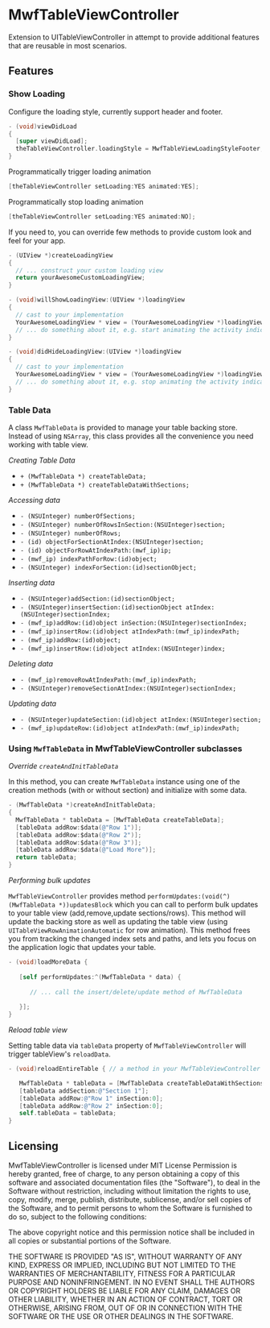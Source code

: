 # MwfTableViewController

Extension to UITableViewController in attempt to provide additional features that are reusable in most scenarios.

## Features

### Show Loading

Configure the loading style, currently support header and footer.

  ```objective-c
  - (void)viewDidLoad
  {
    [super viewDidLoad];
    theTableViewController.loadingStyle = MwfTableViewLoadingStyleFooter; // default is MwfTableViewLoadingStyleHeader
  }
  ```

Programmatically trigger loading animation

  ```objective-c
  [theTableViewController setLoading:YES animated:YES];
  ```
  
Programmatically stop loading animation  
    
  ```objective-c
  [theTableViewController setLoading:YES animated:NO];
  ```
  
If you need to, you can override few methods to provide custom look and feel for your app.

  ```objective-c
  - (UIView *)createLoadingView
  {
    // ... construct your custom loading view
    return yourAwesomeCustomLoadingView;
  }
  
  - (void)willShowLoadingView:(UIView *)loadingView
  {
    // cast to your implementation
    YourAwesomeLoadingView * view = (YourAwesomeLoadingView *)loadingView;
    // ... do something about it, e.g. start animating the activity indicator view
  }
  
  - (void)didHideLoadingView:(UIView *)loadingView
  {
    // cast to your implementation
    YourAwesomeLoadingView * view = (YourAwesomeLoadingView *)loadingView;
    // ... do something about it, e.g. stop animating the activity indicator view
  }
  ```  

### Table Data

A class `MwfTableData` is provided to manage your table backing store.
Instead of using `NSArray`, this class provides all the convenience you need working with table view.

_Creating Table Data_

* `+ (MwfTableData *) createTableData;`
* `+ (MwfTableData *) createTableDataWithSections;`

_Accessing data_

* `- (NSUInteger) numberOfSections;`
* `- (NSUInteger) numberOfRowsInSection:(NSUInteger)section;`
* `- (NSUInteger) numberOfRows;`
* `- (id) objectForSectionAtIndex:(NSUInteger)section;`
* `- (id) objectForRowAtIndexPath:(mwf_ip)ip;`
* `- (mwf_ip) indexPathForRow:(id)object;`
* `- (NSUInteger) indexForSection:(id)sectionObject;`

_Inserting data_

* `- (NSUInteger)addSection:(id)sectionObject;`
* `- (NSUInteger)insertSection:(id)sectionObject atIndex:(NSUInteger)sectionIndex;`
* `- (mwf_ip)addRow:(id)object inSection:(NSUInteger)sectionIndex;`
* `- (mwf_ip)insertRow:(id)object atIndexPath:(mwf_ip)indexPath;`
* `- (mwf_ip)addRow:(id)object;`
* `- (mwf_ip)insertRow:(id)object atIndex:(NSUInteger)index;`

_Deleting data_

* `- (mwf_ip)removeRowAtIndexPath:(mwf_ip)indexPath;`
* `- (NSUInteger)removeSectionAtIndex:(NSUInteger)sectionIndex;`

_Updating data_

* `- (NSUInteger)updateSection:(id)object atIndex:(NSUInteger)section;`
* `- (mwf_ip)updateRow:(id)object atIndexPath:(mwf_ip)indexPath;`

### Using `MwfTableData` in MwfTableViewController subclasses

_Override `createAndInitTableData`_

In this method, you can create `MwfTableData` instance using one of the creation methods (with or without section) and initialize with some data.

   ```objective-c
   - (MwfTableData *)createAndInitTableData;
   {
     MwfTableData * tableData = [MwfTableData createTableData];
     [tableData addRow:$data(@"Row 1")];
     [tableData addRow:$data(@"Row 2")];
     [tableData addRow:$data(@"Row 3")];
     [tableData addRow:$data(@"Load More")];
     return tableData;
   }
   ```

_Performing bulk updates_

`MwfTableViewController` provides method `performUpdates:(void(^)(MwfTableData *))updatesBlock` which you can call to perform bulk updates to your table view (add,remove,update sections/rows). This method will update the backing store as well as updating the table view (using `UITableViewRowAnimationAutomatic` for row animation). This method frees you from tracking the changed index sets and paths, and lets you focus on the application logic that updates your table.

  ```objective-c
  - (void)loadMoreData {
     
     [self performUpdates:^(MwfTableData * data) {
     
        // ... call the insert/delete/update method of MwfTableData
        
     }];
  }
  ```
  
_Reload table view_

Setting table data via `tableData` property of `MwfTableViewController` will trigger tableView's `reloadData`.

   ```objective-c
   - (void)reloadEntireTable { // a method in your MwfTableViewController subclass
   
      MwfTableData * tableData = [MwfTableData createTableDataWithSections];
      [tableData addSection:@"Section 1"];
      [tableData addRow:@"Row 1" inSection:0];
      [tableData addRow:@"Row 2" inSection:0];
      self.tableData = tableData;
   }
   ```

## Licensing

MwfTableViewController is licensed under MIT License
Permission is hereby granted, free of charge, to any person obtaining a copy
of this software and associated documentation files (the "Software"), to deal
in the Software without restriction, including without limitation the rights
to use, copy, modify, merge, publish, distribute, sublicense, and/or sell
copies of the Software, and to permit persons to whom the Software is
furnished to do so, subject to the following conditions:

The above copyright notice and this permission notice shall be included in
all copies or substantial portions of the Software.

THE SOFTWARE IS PROVIDED "AS IS", WITHOUT WARRANTY OF ANY KIND, EXPRESS OR
IMPLIED, INCLUDING BUT NOT LIMITED TO THE WARRANTIES OF MERCHANTABILITY,
FITNESS FOR A PARTICULAR PURPOSE AND NONINFRINGEMENT. IN NO EVENT SHALL THE
AUTHORS OR COPYRIGHT HOLDERS BE LIABLE FOR ANY CLAIM, DAMAGES OR OTHER
LIABILITY, WHETHER IN AN ACTION OF CONTRACT, TORT OR OTHERWISE, ARISING FROM,
OUT OF OR IN CONNECTION WITH THE SOFTWARE OR THE USE OR OTHER DEALINGS IN
THE SOFTWARE.


